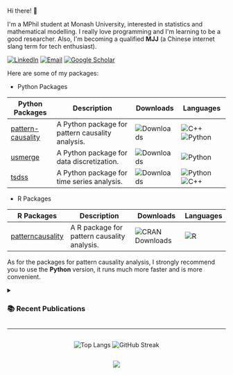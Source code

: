 Hi there!  🌈

I'm a MPhil student at Monash University, interested in statistics and mathematical modelling. I really love programming and I'm learning to be a good researcher. Also, I'm becoming a qualified **MJJ** (a Chinese internet slang term for tech enthusiast).

[![LinkedIn](https://img.shields.io/badge/LinkedIn-0077B5?style=for-the-badge&logo=linkedin&logoColor=white)](https://www.linkedin.com/in/hui-wang-29b30029b/)
[![Email](https://img.shields.io/badge/-Email-red?style=for-the-badge&logo=gmail&logoColor=white)](mailto:huiw1128@gmail.com)
[![Google Scholar](https://img.shields.io/badge/Google_Scholar-4285F4?style=for-the-badge&logo=google-scholar&logoColor=white)](https://scholar.google.com/citations?user=_FRaLycAAAAJ&hl=en)

Here are some of my packages:


- Python Packages

| Python Packages | Description | Downloads | Languages |
|-----------------|-------------|-----------|-----------|
| [pattern-causality](https://pypi.org/project/pattern-causality/) | A Python package for pattern causality analysis. | ![Downloads](https://static.pepy.tech/badge/pattern-causality) | ![C++](https://img.shields.io/badge/C++-00599C?style=flat-square&logo=c%2B%2B&logoColor=white) ![Python](https://img.shields.io/badge/Python-3776AB?style=flat-square&logo=python&logoColor=white)|
| [usmerge](https://pypi.org/project/usmerge/) | A Python package for data discretization. | ![Downloads](https://static.pepy.tech/badge/usmerge) | ![Python](https://img.shields.io/badge/Python-3776AB?style=flat-square&logo=python&logoColor=white) |
| [tsdss](https://pypi.org/project/tsdss/) | A Python package for time series analysis. | ![Downloads](https://static.pepy.tech/badge/tsdss) | ![Python](https://img.shields.io/badge/Python-3776AB?style=flat-square&logo=python&logoColor=white) ![C++](https://img.shields.io/badge/C++-00599C?style=flat-square&logo=c%2B%2B&logoColor=white)|

- R Packages

| R Packages | Description | Downloads | Languages |
|------------|-------------|-----------|-----------|
| [patterncausality](https://CRAN.R-project.org/package=patterncausality) | A R package for pattern causality analysis. | ![CRAN Downloads](https://cranlogs.r-pkg.org/badges/grand-total/patterncausality) | ![R](https://img.shields.io/badge/R-276DC3?style=flat-square&logo=r&logoColor=white) |

As for the packages for pattern causality analysis, I strongly recommend you to use the **Python** version, it runs much more faster and is more convenient.

<details>
<summary><h3>📚 Recent Publications</h3></summary>

| Title | Description | Journal | Status| Paper|
|-------|-------------|---------|------|------|
| patterncausality: Pattern Causality Algorithm in R | A R package intruduced for pattern causality analysis. | SSRN | Published | <a href="https://papers.ssrn.com/sol3/papers.cfm?abstract_id=4966221"><img src="https://img.shields.io/badge/SSRN-4e73df?style=for-the-badge&logoWidth=80" width="140"></a> |
| Exploring the value of green: The impact factors on China's second-hand green housing prices based on geographically weighted Lasso regression | A model about bootstrap improved geographically weighted regression. | Pacific-Basin Finance Journal | With Editor |  |
| The Impact of International Crude Oil on the China's Commodity Markets: An Idiosyncratic Perspective | A model about the generalized dynamic factor model and spillover effect analysis. | Energy Economics | Under Review |  |
| Environmental forcing and policy synergy: A multidimensional approach in the governance of air pollution and carbon emission | A model about causal-graph network with MMD and independent test. | Environmental Research | Published | <a href="https://www.sciencedirect.com/science/article/pii/S0013935124016529"><img src="https://img.shields.io/badge/Elsevier-ff7043?style=for-the-badge&logoWidth=80" width="140"></a> |
| Hedging the climate change risks of China's brown assets: Green assets or precious metals? | A model about how to construct climate change risk index with transition risk and physical risk by text mining, and then hedge them in commidity market. | International Review of Economics & Finance | Published | <a href="https://www.sciencedirect.com/science/article/pii/S1059056024004180"><img src="https://img.shields.io/badge/Elsevier-ff7043?style=for-the-badge&logoWidth=80" width="140"></a> |

</details>

---

<div align="center">

<div style="display: flex; justify-content: center; gap: 10px;">
  
![Top Langs](https://github-readme-stats.vercel.app/api/top-langs/?username=wanghui5801&layout=compact&theme=tokyonight&hide_border=true&card_width=400&height=200)
![GitHub Streak](https://github-readme-streak-stats.herokuapp.com/?user=wanghui5801&theme=tokyonight&hide_border=true&card_width=400&height=200)

</div>

![](https://github-profile-trophy.vercel.app/?username=wanghui5801&theme=tokyonight&no-frame=true&row=1&column=6&margin-w=8&margin-h=0&width=800)

</div>